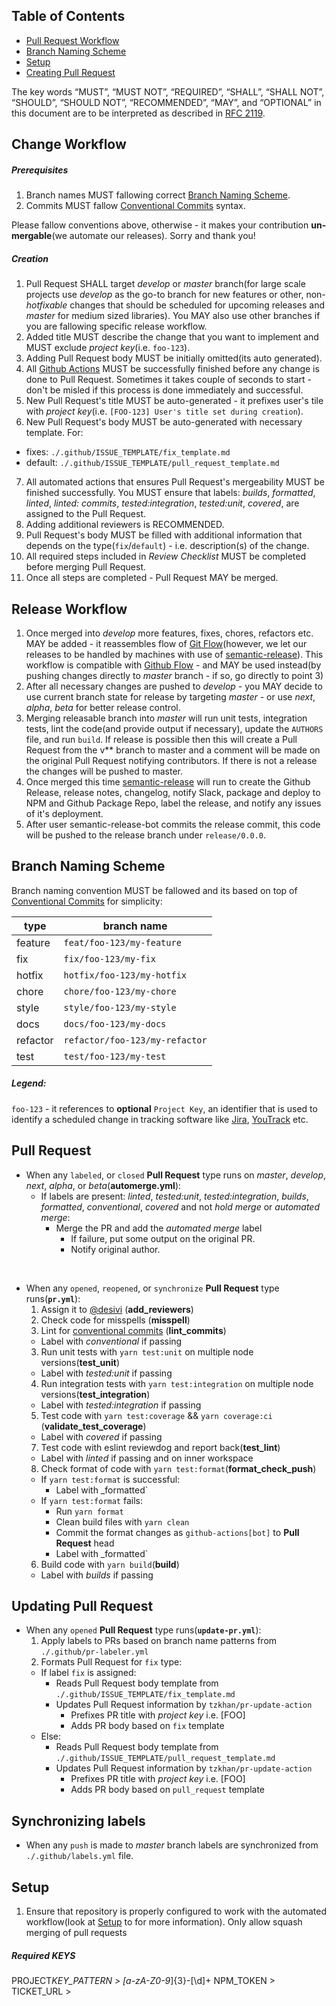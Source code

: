 ## Table of Contents

- [Pull Request Workflow](#pull-request-workflow)
- [Branch Naming Scheme](#branch-naming-scheme)
- [Setup](#setup)
- [Creating Pull Request](#creating-pull-request)

The key words “MUST”, “MUST NOT”, “REQUIRED”, “SHALL”, “SHALL NOT”, “SHOULD”, “SHOULD NOT”, “RECOMMENDED”, “MAY”, and “OPTIONAL” in this document are to be interpreted as described in [RFC 2119](https://www.ietf.org/rfc/rfc2119.txt).

## Change Workflow

##### Prerequisites

1. Branch names MUST fallowing correct [Branch Naming Scheme](#branch-naming-scheme).
2. Commits MUST fallow [Conventional Commits](https://www.conventionalcommits.org/) syntax.

Please fallow conventions above, otherwise - it makes your contribution **un-mergable**(we automate our releases). Sorry and thank you!

##### Creation

1. Pull Request SHALL target _develop_ or _master_ branch(for large scale projects use _develop_ as the go-to branch for new features or other, non-_hotfixable_ changes that should be scheduled for upcoming releases and _master_ for medium sized libraries). You MAY also use other branches if you are fallowing specific release workflow.
2. Added title MUST describe the change that you want to implement and MUST exclude _project key_(i.e. `foo-123`).
3. Adding Pull Request body MUST be initially omitted(its auto generated).
4. All [Github Actions](https://github.com/features/actions) MUST be successfully finished before any change is done to Pull Request. Sometimes it takes couple of seconds to start - don't be misled if this process is done immediately and successful.
5. New Pull Request's title MUST be auto-generated - it prefixes user's tile with _project key_(i.e. `[FOO-123] User's title set during creation`).
6. New Pull Request's body MUST be auto-generated with necessary template. For:

- fixes: `./.github/ISSUE_TEMPLATE/fix_template.md`
- default: `./.github/ISSUE_TEMPLATE/pull_request_template.md`

7. All automated actions that ensures Pull Request's mergeability MUST be finished successfully. You MUST ensure that labels: _builds_, _formatted_, _linted_, _linted: commits_, _tested:integration_, _tested:unit_, _covered_, are assigned to the Pull Request.
8. Adding additional reviewers is RECOMMENDED.
9. Pull Request's body MUST be filled with additional information that depends on the type(`fix`/`default`) - i.e. description(s) of the change.
10. All required steps included in _Review Checklist_ MUST be completed before merging Pull Request.
11. Once all steps are completed - Pull Request MAY be merged.

## Release Workflow

1. Once merged into _develop_ more features, fixes, chores, refactors etc. MAY be added - it reassembles flow of [Git Flow](https://danielkummer.github.io/git-flow-cheatsheet/)(however, we let our releases to be handled by machines with use of [semantic-release](https://github.com/semantic-release/semantic-release)). This workflow is compatible with [Github Flow](https://guides.github.com/introduction/flow/) - and MAY be used instead(by pushing changes directly to _master_ branch - if so, go directly to point 3)
2. After all necessary changes are pushed to _develop_ - you MAY decide to use current branch state for release by targeting _master_ - or use _next_, _alpha_, _beta_ for better release control.
3. Merging releasable branch into _master_ will run unit tests, integration tests, lint the code(and provide output if necessary), update the `AUTHORS` file, and run `build`.
   If release is possible then this will create a Pull Request from the v\*\* branch to master and a comment will be made on the original Pull Request notifying contributors. If there is not a release the changes will be pushed to master.
4. Once merged this time [semantic-release](https://github.com/semantic-release/semantic-release) will run to create the Github Release, release notes, changelog, notify Slack, package and deploy to NPM and Github Package Repo, label the release, and notify any issues of it's deployment.
5. After user semantic-release-bot commits the release commit, this code will be pushed to the release branch under `release/0.0.0`.

## Branch Naming Scheme

Branch naming convention MUST be fallowed and its based on top of [Conventional Commits](https://www.conventionalcommits.org/) for simplicity:

| type     | branch name                    |
| -------- | ------------------------------ |
| feature  | `feat/foo-123/my-feature`      |
| fix      | `fix/foo-123/my-fix`           |
| hotfix   | `hotfix/foo-123/my-hotfix`     |
| chore    | `chore/foo-123/my-chore`       |
| style    | `style/foo-123/my-style`       |
| docs     | `docs/foo-123/my-docs`         |
| refactor | `refactor/foo-123/my-refactor` |
| test     | `test/foo-123/my-test`         |

##### Legend:

`foo-123` - it references to **optional** `Project Key`, an identifier that is used to identify a scheduled change in tracking software like [Jira](https://www.atlassian.com/software/jira), [YouTrack](https://www.jetbrains.com/youtrack/) etc.

## Pull Request

- When any `labeled`, or `closed` **Pull Request** type runs on _master_, _develop_, _next_, _alpha_, or _beta_(**automerge.yml**):
  - If labels are present: _linted_, _tested:unit_, _tested:integration_, _builds_, _formatted_, _conventional_, _covered_ and not _hold merge_ or _automated merge_:
    - Merge the PR and add the _automated merge_ label
      - If failure, put some output on the original PR.
      - Notify original author.

&nbsp;

- When any `opened`, `reopened`, or `synchronize` **Pull Request** type runs(**`pr.yml`**):
  1. Assign it to [@desivi](https://github.com/desivi) (**add_reviewers**)
  2. Check code for misspells (**misspell**)
  3. Lint for [conventional commits](https://www.conventionalcommits.org/) (**lint_commits**)
  - Label with _conventional_ if passing
  3. Run unit tests with `yarn test:unit` on multiple node versions(**test_unit**)
  - Label with _tested:unit_ if passing
  4. Run integration tests with `yarn test:integration` on multiple node versions(**test_integration**)
  - Label with _tested:integration_ if passing
  5. Test code with `yarn test:coverage` && `yarn coverage:ci` (**validate_test_coverage**)
  - Label with _covered_ if passing
  7. Test code with eslint reviewdog and report back(**test_lint**)
  - Label with _linted_ if passing and on inner workspace
  8. Check format of code with `yarn test:format`(**format_check_push**)
  - If `yarn test:format` is successful:
    - Label with \_formatted`
  - If `yarn test:format` fails:
    - Run `yarn format`
    - Clean build files with `yarn clean`
    - Commit the format changes as `github-actions[bot]` to **Pull Request** head
    - Label with \_formatted`
  6. Build code with `yarn build`(**build**)
  - Label with _builds_ if passing

## Updating Pull Request

- When any `opened` **Pull Request** type runs(**`update-pr.yml`**):
  1. Apply labels to PRs based on branch name patterns from `./.github/pr-labeler.yml`
  2. Formats Pull Request for `fix` type:
  - If label `fix` is assigned:
    - Reads Pull Request body template from `./.github/ISSUE_TEMPLATE/fix_template.md`
    - Updates Pull Request information by `tzkhan/pr-update-action`
      - Prefixes PR title with _project key_ i.e. [FOO]
      - Adds PR body based on `fix` template
  - Else:
    - Reads Pull Request body template from `./.github/ISSUE_TEMPLATE/pull_request_template.md`
    - Updates Pull Request information by `tzkhan/pr-update-action`
      - Prefixes PR title with _project key_ i.e. [FOO]
      - Adds PR body based on `pull_request` template

## Synchronizing labels

- When any `push` is made to _master_ branch labels are synchronized from `./.github/labels.yml` file.

## Setup

1. Ensure that repository is properly configured to work with the automated workflow(look at [Setup](#setup) to for more information).
   Only allow squash merging of pull requests

##### Required KEYS
PROJECT*KEY_PATTERN > [a-zA-Z0-9*]{3}-[\d]+
NPM_TOKEN >
TICKET_URL >
